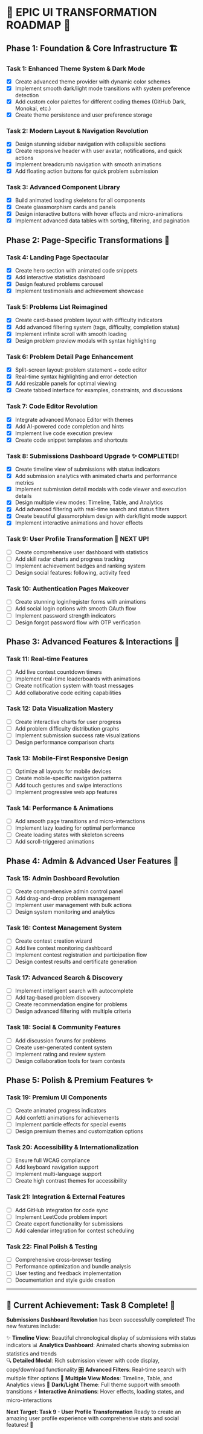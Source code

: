 # 🚀 EPIC UI TRANSFORMATION ROADMAP 🚀

## Phase 1: Foundation & Core Infrastructure 🏗️

### Task 1: Enhanced Theme System & Dark Mode
- [x] Create advanced theme provider with dynamic color schemes
- [x] Implement smooth dark/light mode transitions with system preference detection
- [x] Add custom color palettes for different coding themes (GitHub Dark, Monokai, etc.)
- [x] Create theme persistence and user preference storage

### Task 2: Modern Layout & Navigation Revolution
- [x] Design stunning sidebar navigation with collapsible sections
- [x] Create responsive header with user avatar, notifications, and quick actions
- [x] Implement breadcrumb navigation with smooth animations
- [x] Add floating action buttons for quick problem submission

### Task 3: Advanced Component Library
- [x] Build animated loading skeletons for all components
- [x] Create glassmorphism cards and panels
- [x] Design interactive buttons with hover effects and micro-animations
- [x] Implement advanced data tables with sorting, filtering, and pagination

## Phase 2: Page-Specific Transformations 🎨

### Task 4: Landing Page Spectacular
- [x] Create hero section with animated code snippets
- [x] Add interactive statistics dashboard
- [x] Design featured problems carousel
- [x] Implement testimonials and achievement showcase

### Task 5: Problems List Reimagined
- [x] Create card-based problem layout with difficulty indicators
- [x] Add advanced filtering system (tags, difficulty, completion status)
- [x] Implement infinite scroll with smooth loading
- [x] Design problem preview modals with syntax highlighting

### Task 6: Problem Detail Page Enhancement
- [x] Split-screen layout: problem statement + code editor
- [x] Real-time syntax highlighting and error detection
- [x] Add resizable panels for optimal viewing
- [x] Create tabbed interface for examples, constraints, and discussions

### Task 7: Code Editor Revolution
- [x] Integrate advanced Monaco Editor with themes
- [x] Add AI-powered code completion and hints
- [x] Implement live code execution preview
- [x] Create code snippet templates and shortcuts

### Task 8: Submissions Dashboard Upgrade ✨ COMPLETED!
- [x] Create timeline view of submissions with status indicators
- [x] Add submission analytics with animated charts and performance metrics
- [x] Implement submission detail modals with code viewer and execution details
- [x] Design multiple view modes: Timeline, Table, and Analytics
- [x] Add advanced filtering with real-time search and status filters
- [x] Create beautiful glassmorphism design with dark/light mode support
- [x] Implement interactive animations and hover effects

### Task 9: User Profile Transformation 🎯 NEXT UP!
- [ ] Create comprehensive user dashboard with statistics
- [ ] Add skill radar charts and progress tracking
- [ ] Implement achievement badges and ranking system
- [ ] Design social features: following, activity feed

### Task 10: Authentication Pages Makeover
- [ ] Create stunning login/register forms with animations
- [ ] Add social login options with smooth OAuth flow
- [ ] Implement password strength indicators
- [ ] Design forgot password flow with OTP verification

## Phase 3: Advanced Features & Interactions 🌟

### Task 11: Real-time Features
- [ ] Add live contest countdown timers
- [ ] Implement real-time leaderboards with animations
- [ ] Create notification system with toast messages
- [ ] Add collaborative code editing capabilities

### Task 12: Data Visualization Mastery
- [ ] Create interactive charts for user progress
- [ ] Add problem difficulty distribution graphs
- [ ] Implement submission success rate visualizations
- [ ] Design performance comparison charts

### Task 13: Mobile-First Responsive Design
- [ ] Optimize all layouts for mobile devices
- [ ] Create mobile-specific navigation patterns
- [ ] Add touch gestures and swipe interactions
- [ ] Implement progressive web app features

### Task 14: Performance & Animations
- [ ] Add smooth page transitions and micro-interactions
- [ ] Implement lazy loading for optimal performance
- [ ] Create loading states with skeleton screens
- [ ] Add scroll-triggered animations

## Phase 4: Admin & Advanced User Features 🔧

### Task 15: Admin Dashboard Revolution
- [ ] Create comprehensive admin control panel
- [ ] Add drag-and-drop problem management
- [ ] Implement user management with bulk actions
- [ ] Design system monitoring and analytics

### Task 16: Contest Management System
- [ ] Create contest creation wizard
- [ ] Add live contest monitoring dashboard
- [ ] Implement contest registration and participation flow
- [ ] Design contest results and certificate generation

### Task 17: Advanced Search & Discovery
- [ ] Implement intelligent search with autocomplete
- [ ] Add tag-based problem discovery
- [ ] Create recommendation engine for problems
- [ ] Design advanced filtering with multiple criteria

### Task 18: Social & Community Features
- [ ] Add discussion forums for problems
- [ ] Create user-generated content system
- [ ] Implement rating and review system
- [ ] Design collaboration tools for team contests

## Phase 5: Polish & Premium Features ✨

### Task 19: Premium UI Components
- [ ] Create animated progress indicators
- [ ] Add confetti animations for achievements
- [ ] Implement particle effects for special events
- [ ] Design premium themes and customization options

### Task 20: Accessibility & Internationalization
- [ ] Ensure full WCAG compliance
- [ ] Add keyboard navigation support
- [ ] Implement multi-language support
- [ ] Create high contrast themes for accessibility

### Task 21: Integration & External Features
- [ ] Add GitHub integration for code sync
- [ ] Implement LeetCode problem import
- [ ] Create export functionality for submissions
- [ ] Add calendar integration for contest scheduling

### Task 22: Final Polish & Testing
- [ ] Comprehensive cross-browser testing
- [ ] Performance optimization and bundle analysis
- [ ] User testing and feedback implementation
- [ ] Documentation and style guide creation

---

## 🎯 Current Achievement: Task 8 Complete! 🚀

**Submissions Dashboard Revolution** has been successfully completed! The new features include:

✨ **Timeline View**: Beautiful chronological display of submissions with status indicators
📊 **Analytics Dashboard**: Animated charts showing submission statistics and trends  
🔍 **Detailed Modal**: Rich submission viewer with code display, copy/download functionality
🎛️ **Advanced Filters**: Real-time search with multiple filter options
🎨 **Multiple View Modes**: Timeline, Table, and Analytics views
🌙 **Dark/Light Theme**: Full theme support with smooth transitions
⚡ **Interactive Animations**: Hover effects, loading states, and micro-interactions

**Next Target: Task 9 - User Profile Transformation** 
Ready to create an amazing user profile experience with comprehensive stats and social features! 🎯